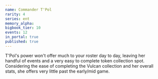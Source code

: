 ```yaml
---
name: Commander T'Pol
rarity: 4
series: ent
memory_alpha:
bigbook_tier: 10
events: 12
in_portal: true
published: true
---
```


T'Pol's power won't offer much to your roster day to day, leaving her handful of events and a very easy to complete token collection spot. Considering the ease of completing the Vulcan collection and her overall stats, she offers very little past the early/mid game.
